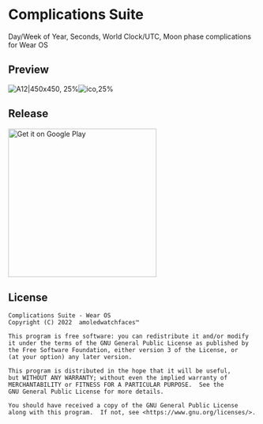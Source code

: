 # Complications Suite

Day/Week of Year, Seconds, World Clock/UTC, Moon phase complications for Wear OS

## Preview

![A12|450x450, 25%](https://user-images.githubusercontent.com/92080649/204492537-64148eb7-8d5a-4876-b7f3-66a07a0d25e0.png)![ico,25%](https://user-images.githubusercontent.com/92080649/204493263-49ba4a52-9946-468d-9ce9-5f14497bdf8e.png)

## Release

<a href='https://play.google.com/store/apps/details?id=com.weartools.weekdayutccomp'><img alt='Get it on Google Play' src='https://play.google.com/intl/en_us/badges/images/generic/en_badge_web_generic.png' width=300/></a>


## License

    Complications Suite - Wear OS
    Copyright (C) 2022  amoledwatchfaces™

    This program is free software: you can redistribute it and/or modify
    it under the terms of the GNU General Public License as published by
    the Free Software Foundation, either version 3 of the License, or
    (at your option) any later version.

    This program is distributed in the hope that it will be useful,
    but WITHOUT ANY WARRANTY; without even the implied warranty of
    MERCHANTABILITY or FITNESS FOR A PARTICULAR PURPOSE.  See the
    GNU General Public License for more details.

    You should have received a copy of the GNU General Public License
    along with this program.  If not, see <https://www.gnu.org/licenses/>.
